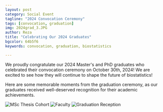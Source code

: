 ```yaml
---
layout: post
category: Social Event
tagline: "2024 Convocation Ceremony"
tags: [convocation, graduation]
img: 2024grad_3.JPG
author: Reza
title: "Celebrating Our 2024 Graduates"
bgcolor: 64b5f6
keywords: convocation, graduation, biostatistics

---
```


We proudly congratulate our 2024 Master's and PhD graduates who celebrated their convocation ceremony on October 30th, 2024! We are excited to see how they will continue to shape the future of biostatistics!

Here are some memorable moments from the graduation ceremony, as our graduates received well-deserved recognition for their academic achievements.

![MSc Thesis Cohort](/assets/images/post/2024grad_1.JPG)
![Faculty](/assets/images/post/2024grad_2.JPG)
![Graduation Reception](/assets/images/post/2024grad_3.JPG)

